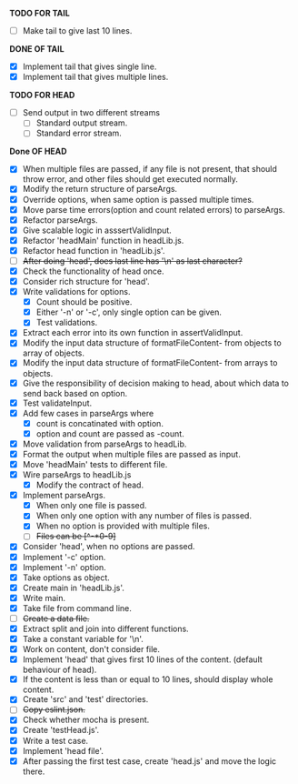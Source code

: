 **TODO FOR TAIL**

- [ ] Make tail to give last 10 lines.

**DONE OF TAIL**

- [x] Implement tail that gives single line.
- [x] Implement tail that gives multiple lines.

**TODO FOR HEAD**

- [ ] Send output in two different streams
  - [ ] Standard output stream.
  - [ ] Standard error stream.

**Done OF HEAD**

- [x] When multiple files are passed, if any file is not present, that should throw error, and other files should get executed normally.
- [x] Modify the return structure of parseArgs.
- [x] Override options, when same option is passed multiple times.
- [X] Move parse time errors(option and count related errors) to parseArgs.
- [x] Refactor parseArgs.
- [x] Give scalable logic in asssertValidInput.
- [x] Refactor 'headMain' function in headLib.js.
- [x] Refactor head function in 'headLib.js'.
- [ ] ~~After doing 'head', does last line has '\n' as last character?~~
- [x] Check the functionality of head once.
- [x] Consider rich structure for 'head'.
- [x] Write validations for options.
  - [x] Count should be positive.
  - [x] Either '-n' or '-c', only single option can be given.
  - [x] Test validations.
- [x] Extract each error into its own function in assertValidInput.
- [x] Modify the input data structure of formatFileContent- from objects to array of objects.
- [x] Modify the input data structure of formatFileContent- from arrays to objects.
- [x] Give the responsibility of decision making to head, about which data to send back based on option.
- [x] Test validateInput.
- [x] Add few cases in parseArgs where
  - [x] count is concatinated with option.
  - [x] option and count are passed as -count.
- [x] Move validation from parseArgs to headLib.
- [x] Format the output when multiple files are passed as input.
- [x] Move 'headMain' tests to different file.
- [x] Wire parseArgs to headLib.js
  - [x] Modify the contract of head.
- [X] Implement parseArgs.
  - [x] When only one file is passed.
  - [x] When only one option with any number of files is passed.
  - [X] When no option is provided with multiple files.
  - [ ] ~~Files can be [^-*0-9]~~
- [x] Consider 'head', when no options are passed.
- [x] Implement '-c' option.
- [x] Implement '-n' option.
- [x] Take options as object.
- [x] Create main in 'headLib.js'.
- [x] Write main.
- [x] Take file from command line.
- [ ] ~~Create a data file.~~
- [x] Extract split and join into different functions.
- [x] Take a constant variable for '\n'.
- [x] Work on content, don't consider file.
- [x] Implement 'head' that gives first 10 lines of the content. (default behaviour of head).
- [x] If the content is less than or equal to 10 lines, should display whole content.
- [x] Create 'src' and 'test' directories.
- [ ] ~~Copy eslint.json.~~
- [x] Check whether mocha is present.
- [x] Create 'testHead.js'.
- [x] Write a test case.
- [x] Implement 'head file'.
- [x] After passing the first test case, create 'head.js' and move the logic there.
